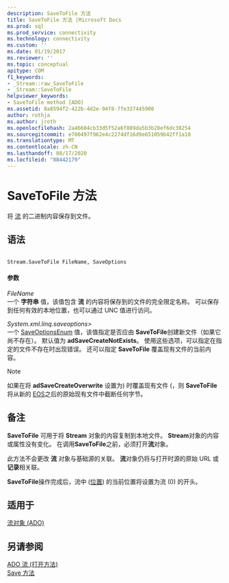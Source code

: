 ```yaml
---
description: SaveToFile 方法
title: SaveToFile 方法 |Microsoft Docs
ms.prod: sql
ms.prod_service: connectivity
ms.technology: connectivity
ms.custom: ''
ms.date: 01/19/2017
ms.reviewer: ''
ms.topic: conceptual
apitype: COM
f1_keywords:
- _Stream::raw_SaveToFile
- _Stream::SaveToFile
helpviewer_keywords:
- SaveToFile method [ADO]
ms.assetid: 8a8594f2-422b-4d2e-94f8-7fe337445900
author: rothja
ms.author: jroth
ms.openlocfilehash: 2a46604cb33d5f52a6f889da5b3b28ef6dc38254
ms.sourcegitcommit: e700497f962e4c2274df16d9e651059b42ff1a10
ms.translationtype: MT
ms.contentlocale: zh-CN
ms.lasthandoff: 08/17/2020
ms.locfileid: "88442179"
---
```

# <a name="savetofile-method"></a>SaveToFile 方法
将 [流](../../../ado/reference/ado-api/stream-object-ado.md) 的二进制内容保存到文件。  
  
## <a name="syntax"></a>语法  
  
```  
  
Stream.SaveToFile FileName, SaveOptions  
```  
  
#### <a name="parameters"></a>参数  
 *FileName*  
 一个 **字符串** 值，该值包含 **流** 的内容将保存到的文件的完全限定名称。 可以保存到任何有效的本地位置，也可以通过 UNC 值进行访问。  
  
 *System.xml.linq.saveoptions>*  
 一个 [SaveOptionsEnum](../../../ado/reference/ado-api/saveoptionsenum.md) 值，该值指定是否应由 **SaveToFile**创建新文件（如果它尚不存在）。 默认值为 **adSaveCreateNotExists**。 使用这些选项，可以指定在指定的文件不存在时出现错误。 还可以指定 **SaveToFile** 覆盖现有文件的当前内容。  
  
> [!NOTE]
>  如果在将 **adSaveCreateOverwrite** 设置为) 时覆盖现有文件 (，则 **SaveToFile** 将从新的 [EOS](../../../ado/reference/ado-api/eos-property.md)之后的原始现有文件中截断任何字节。  
  
## <a name="remarks"></a>备注  
 **SaveToFile** 可用于将 **Stream** 对象的内容复制到本地文件。 **Stream**对象的内容或属性没有变化。 在调用**SaveToFile**之前，必须打开**流**对象。  
  
 此方法不会更改 **流** 对象与基础源的关联。 **流**对象仍将与打开时源的原始 URL 或**记录**相关联。  
  
 **SaveToFile**操作完成后，流中 ([位置](../../../ado/reference/ado-api/position-property-ado.md)) 的当前位置将设置为流 (0) 的开头。  
  
## <a name="applies-to"></a>适用于  
 [流对象 (ADO)](../../../ado/reference/ado-api/stream-object-ado.md)  
  
## <a name="see-also"></a>另请参阅  
 [ADO 流 (打开方法) ](../../../ado/reference/ado-api/open-method-ado-stream.md)   
 [Save 方法](../../../ado/reference/ado-api/save-method.md)

